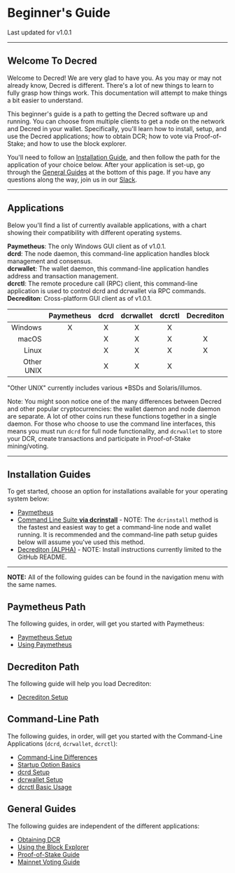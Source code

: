 # **Beginner's Guide**

Last updated for v1.0.1

---

## **Welcome To Decred**

Welcome to Decred! We are very glad to have you. As you may or may not already know, Decred is different. There's a lot of new things to learn to fully grasp how things work. This documentation will attempt to make things a bit easier to understand.

This beginner's guide is a path to getting the Decred software up and running. You can choose from multiple clients to get a node on the network and Decred in your wallet. Specifically, you'll learn how to install, setup, and use the Decred applications; how to obtain DCR; how to vote via Proof-of-Stake; and how to use the block explorer.

You'll need to follow an [Installation Guide](#installation-guides), and then follow the path for the application of your choice below. After your application is set-up, go through the [General Guides](#general-guides) at the bottom of this page. If you have any questions along the way, join us in our [Slack](/support-directory/md#join-us-on-slack).

---

## **Applications**

Below you'll find a list of currently available applications, with a chart showing their compatibility with different operating systems.

**Paymetheus**: The only Windows GUI client as of v1.0.1. <br />
**dcrd**: The node daemon, this command-line application handles block management and consensus. <br />
**dcrwallet**: The wallet daemon, this command-line application handles address and transaction management. <br />
**dcrctl**: The remote procedure call (RPC) client, this command-line application is used to control dcrd and dcrwallet via RPC commands. <br />
**Decrediton**: Cross-platform GUI client as of v1.0.1.

|           | Paymetheus | dcrd | dcrwallet | dcrctl | Decrediton |
| ---------:|:----------:|:----:|:---------:|:------:|:-----------:|
| Windows   | X          | X    | X         | X      |             |
| macOS     |            | X    | X         | X      | X           |
| Linux     |            | X    | X         | X      | X           |
| Other UNIX|            | X    | X         | X      |             |

"Other UNIX" currently includes various *BSDs and Solaris/illumos.

Note: You might soon notice one of the many differences between Decred and other 
popular cryptocurrencies: the wallet daemon and node daemon are separate.
A lot of other coins run these functions together in a single daemon.
For those who choose to use the command line interfaces, this means you must
run `dcrd` for full node functionality, and `dcrwallet` to store your DCR,
create transactions and participate in Proof-of-Stake mining/voting.

---

## **Installation Guides**

To get started, choose an option for installations available for your operating system below:

* [Paymetheus](/getting-started/user-guides/paymetheus.md)
* [Command Line Suite **via dcrinstall**](/getting-started/user-guides/cli-installation.md#dcrinstall) - NOTE: The `dcrinstall` method is the fastest and easiest way to get a command-line node and wallet running. It is recommended and the command-line path setup guides below will assume you've used this method.
* [Decrediton (ALPHA)](https://github.com/decred/decrediton/blob/master/README.md#installation) - NOTE: Install instructions currently limited to the GitHub README.

---

**NOTE:** All of the following guides can be found in the navigation menu with the same names.

## **Paymetheus Path**

The following guides, in order, will get you started with Paymetheus:

* [Paymetheus Setup](/getting-started/user-guides/paymetheus.md)
* [Using Paymetheus](/getting-started/user-guides/using-paymetheus.md)

## **Decrediton Path**

The following guide will help you load Decrediton:

* [Decrediton Setup](/getting-started/user-guides/decrediton-setup.md)

## **Command-Line Path**

The following guides, in order, will get you started with the Command-Line Applications (`dcrd`, `dcrwallet`, `dcrctl`):

* [Command-Line Differences](/getting-started/cli-differences.md)
* [Startup Option Basics](/getting-started/startup-basics.md)
* [dcrd Setup](/getting-started/user-guides/dcrd-setup.md)
* [dcrwallet Setup](/getting-started/user-guides/dcrwallet-setup.md)
* [dcrctl Basic Usage](/getting-started/user-guides/dcrctl-basics.md)

## **General Guides**

The following guides are independent of the different applications:

* [Obtaining DCR](/getting-started/obtaining-dcr.md)
* [Using the Block Explorer](/getting-started/using-the-block-explorer.md)
* [Proof-of-Stake Guide](/mining/proof-of-stake.md)
* [Mainnet Voting Guide](/getting-started/user-guides/agenda-voting.md)
